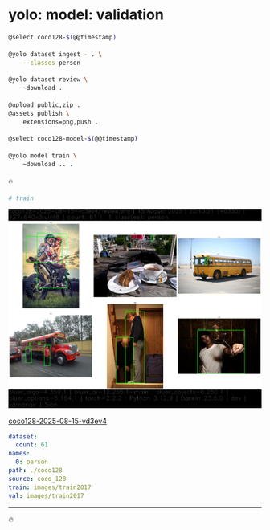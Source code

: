 # yolo: model: validation

```bash
@select coco128-$(@@timestamp)

@yolo dataset ingest - . \
    --classes person

@yolo dataset review \
	~download .

@upload public,zip .
@assets publish \
    extensions=png,push .

@select coco128-model-$(@@timestamp)

@yolo model train \
	~download .. .

🔥

# train
```


![image](https://github.com/kamangir/assets/blob/main/coco128-2025-08-15-vd3ev4/review.png?raw=true)

[coco128-2025-08-15-vd3ev4](https://kamangir-public.s3.ir-thr-at1.arvanstorage.ir/coco128-2025-08-15-vd3ev4.tar.gz)

```yaml
dataset:
  count: 61
names:
  0: person
path: ./coco128
source: coco_128
train: images/train2017
val: images/train2017

```

---


🔥
